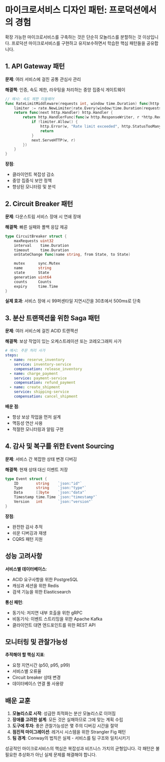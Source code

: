 # 마이크로서비스 디자인 패턴: 프로덕션에서의 경험

확장 가능한 마이크로서비스를 구축하는 것은 단순히 모놀리스를 분할하는 것 이상입니다. 프로덕션 마이크로서비스를 구현하고 유지보수하면서 학습한 핵심 패턴들을 공유합니다.

## 1. API Gateway 패턴

**문제**: 여러 서비스에 걸친 공통 관심사 관리

**해결책**: 인증, 속도 제한, 라우팅을 처리하는 중앙 집중식 게이트웨이

```go
// 예시: 속도 제한 미들웨어
func RateLimitMiddleware(requests int, window time.Duration) func(http.Handler) http.Handler {
    limiter := rate.NewLimiter(rate.Every(window/time.Duration(requests)), requests)
    return func(next http.Handler) http.Handler {
        return http.HandlerFunc(func(w http.ResponseWriter, r *http.Request) {
            if !limiter.Allow() {
                http.Error(w, "Rate limit exceeded", http.StatusTooManyRequests)
                return
            }
            next.ServeHTTP(w, r)
        })
    }
}
```

**장점**:
- 클라이언트 복잡성 감소
- 중앙 집중식 보안 정책
- 향상된 모니터링 및 분석

## 2. Circuit Breaker 패턴

**문제**: 다운스트림 서비스 장애 시 연쇄 장애

**해결책**: 빠른 실패와 폴백 응답 제공

```go
type CircuitBreaker struct {
    maxRequests uint32
    interval    time.Duration
    timeout     time.Duration
    onStateChange func(name string, from State, to State)

    mutex      sync.Mutex
    name       string
    state      State
    generation uint64
    counts     Counts
    expiry     time.Time
}
```

**실제 효과**: 서비스 장애 시 99퍼센타일 지연시간을 30초에서 500ms로 단축

## 3. 분산 트랜잭션을 위한 Saga 패턴

**문제**: 여러 서비스에 걸친 ACID 트랜잭션

**해결책**: 보상 작업이 있는 오케스트레이션 또는 코레오그래피 사가

```yaml
# 예시: 주문 처리 사가
steps:
  - name: reserve_inventory
    service: inventory-service
    compensation: release_inventory
  - name: charge_payment
    service: payment-service
    compensation: refund_payment
  - name: create_shipment
    service: shipping-service
    compensation: cancel_shipment
```

**배운 점**:
- 항상 보상 작업을 먼저 설계
- 멱등성 연산 사용
- 적절한 모니터링과 알림 구현

## 4. 감사 및 복구를 위한 Event Sourcing

**문제**: 서비스 간 복잡한 상태 변경 디버깅

**해결책**: 현재 상태 대신 이벤트 저장

```go
type Event struct {
    ID        string    `json:"id"`
    Type      string    `json:"type"`
    Data      []byte    `json:"data"`
    Timestamp time.Time `json:"timestamp"`
    Version   int       `json:"version"`
}
```

**장점**:
- 완전한 감사 추적
- 쉬운 디버깅과 재생
- CQRS 패턴 지원

## 성능 고려사항

**서비스별 데이터베이스**:
- ACID 요구사항을 위한 PostgreSQL
- 캐싱과 세션을 위한 Redis
- 검색 기능을 위한 Elasticsearch

**통신 패턴**:
- 동기식: 저지연 내부 호출을 위한 gRPC
- 비동기식: 이벤트 스트리밍을 위한 Apache Kafka
- 클라이언트 대면 엔드포인트를 위한 REST API

## 모니터링 및 관찰가능성

**추적해야 할 핵심 지표**:
- 요청 지연시간 (p50, p95, p99)
- 서비스별 오류율
- Circuit breaker 상태 변경
- 데이터베이스 연결 풀 사용량

## 배운 교훈

1. **모놀리스로 시작**: 성급한 최적화는 분산 모놀리스로 이어짐
2. **장애를 고려한 설계**: 모든 것은 실패하므로 그에 맞는 계획 수립
3. **도구에 투자**: 좋은 관찰가능성은 몇 주의 디버깅 시간을 절약
4. **점진적 마이그레이션**: 레거시 시스템을 위한 Strangler Fig 패턴
5. **팀 경계**: Conway의 법칙은 실제 - 서비스를 팀 구조와 일치시키기

성공적인 마이크로서비스의 핵심은 복잡성과 비즈니스 가치의 균형입니다. 각 패턴은 불필요한 추상화가 아닌 실제 문제를 해결해야 합니다.